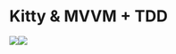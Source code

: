 # Kitty & MVVM + TDD


<img src="https://github.com/RomanTsisyk/Kitty_rank/blob/master/new_kitty"><img src="https://github.com/RomanTsisyk/Kitty_rank/blob/master/recycle_vew">